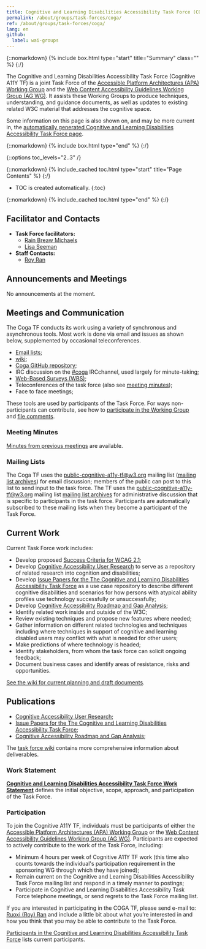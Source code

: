 ```yaml
---
title: Cognitive and Learning Disabilities Accessibility Task Force (COGA)
permalink: /about/groups/task-forces/coga/
ref: /about/groups/task-forces/coga/
lang: en
github:
  label: wai-groups
---
```


{::nomarkdown}
{% include box.html type="start" title="Summary" class="" %}
{:/}

The Cognitive and Learning Disabilities Accessibility Task Force (Cognitive A11Y TF) is a joint Task Force of the [Accessible Platform Architectures (APA) Working Group](/about/groups/apawg/) and the [Web Content Accessibility Guidelines Working Group (AG WG)](/about/groups/agwg/). It assists these Working Groups to produce techniques, understanding, and guidance documents, as well as updates to existing related W3C material that addresses the cognitive space.


Some information on this page is also shown on, and may be more current in, the [automatically generated Cognitive and Learning Disabilities Accessibility Task Force page](https://www.w3.org/groups/tf/cognitive-a11y-tf).

{::nomarkdown}
{% include box.html type="end" %}
{:/}

{::options toc_levels="2..3" /}

{::nomarkdown}
{% include_cached toc.html type="start" title="Page Contents" %}
{:/}

-   TOC is created automatically.
{:toc}

{::nomarkdown}
{% include_cached toc.html type="end" %}
{:/}


## Facilitator and Contacts

- **Task Force facilitators:**
    - [Rain Breaw Michaels](https://www.w3.org/users/129114)
    - [Lisa Seeman](https://www.w3.org/users/16320)
- **Staff Contacts:**
    - [Roy Ran](https://www.w3.org/People/Roy/)


## Announcements and Meetings

No announcements at the moment.

## Meetings and Communication

The Coga TF conducts its work using a variety of synchronous and asynchronous tools. Most work is done via email and issues as shown below, supplemented by occasional teleconferences.

- [Email lists](#email);
- [wiki](https://www.w3.org/WAI/GL/task-forces/coga/wiki/);
- [Coga GitHub repository](https://github.com/w3c/coga/);
- IRC discussion on the [#coga](irc://irc.w3.org/coga) IRCchannel, used largely for minute-taking;
- [Web-Based Surveys (WBS)](https://www.w3.org/2002/09/wbs/67703/);
- Teleconferences of the task force (also see [meeting minutes](https://www.w3.org/WAI/GL/task-forces/coga/minutes));
- Face to face meetings;

These tools are used by participants of the Task Force. For ways non-participants can contribute, see how to [participate in the Working Group](/about/groups/agwg/participate/) and [file comments](https://www.w3.org/WAI/WCAG20/comments/).

### Meeting Minutes

[Minutes from previous meetings](https://www.w3.org/WAI/GL/task-forces/coga/minutes) are available.

### Mailing Lists

The Coga TF uses the public-cognitive-a11y-tf@w3.org mailing list ([mailing list archives](http://lists.w3.org/Archives/Public/public-cognitive-a11y-tf/)) for email discussion; members of the public can post to this list to send input to the task force. The TF uses the public-cognitive-a11y-tf@w3.org mailing list [mailing list archives](http://lists.w3.org/Archives/Public/public-cognitive-a11y-tf/) for administrative discussion that is specific to participants in the task force. Participants are automatically subscribed to these mailing lists when they become a participant of the Task Force.

## Current Work

Current Task Force work includes:

- Develop proposed [Success Criteria for WCAG 2.1](https://github.com/w3c/wcag21/issues?q=is%3Aissue+is%3Aopen+label%3ACOGA);
- Develop [Cognitive Accessibility User Research](https://w3c.github.io/coga/user-research/) to serve as a repository of related research into cognition and disabilities;
- Develop [Issue Papers for the The Cognitive and Learning Disabilities Accessibility Task Force](https://w3c.github.io/coga/issue-papers/) as a use case repository to describe different cognitive disabilities and scenarios for how persons with atypical ability profiles use technology successfully or unsuccessfully;
- Develop [Cognitive Accessibility Roadmap and Gap Analysis](https://w3c.github.io/coga/gap-analysis/);
- Identify related work inside and outside of the W3C;
- Review existing techniques and propose new features where needed;
- Gather information on different related technologies and techniques including where techniques in support of cognitive and learning disabled users may conflict with what is needed for other users;
- Make predictions of where technology is headed;
- Identify stakeholders, from whom the task force can solicit ongoing feedback;
- Document business cases and identify areas of resistance, risks and opportunities.

[See the wiki for current planning and draft documents](https://www.w3.org/WAI/GL/task-forces/coga/wiki/).

## Publications

- [Cognitive Accessibility User Research](https://w3c.github.io/coga/user-research/);
- [Issue Papers for the The Cognitive and Learning Disabilities Accessibility Task Force](https://w3c.github.io/coga/issue-papers/);
- [Cognitive Accessibility Roadmap and Gap Analysis](https://w3c.github.io/coga/gap-analysis/);

The [task force wiki](https://www.w3.org/WAI/GL/task-forces/coga/wiki/) contains more comprehensive information about deliverables.


### Work Statement

**[Cognitive and Learning Disabilities Accessibility Task Force Work Statement](/about/groups/task-forces/coga/work-statement/)** defines the initial objective, scope, approach, and participation of the Task Force.

### Participation

To join the Cognitive A11Y TF, individuals must be participants of either the [Accessible Platform Architectures (APA) Working Group](/about/groups/apawg/) or the [Web Content Accessibility Guidelines Working Group (AG WG)](/about/groups/agwg/). Participants are expected to actively contribute to the work of the Task Force, including:

- Minimum 4 hours per week of Cognitive A11Y TF work (this time also counts towards the individual's participation requirement in the sponsoring WG through which they have joined);
- Remain current on the Cognitive and Learning Disabilities Accessibility Task Force mailing list and respond in a timely manner to postings;
- Participate in Cognitive and Learning Disabilities Accessibility Task Force telephone meetings, or send regrets to the Task Force mailing list.

If you are interested in participating in the COGA TF, please send e-mail to: [Ruoxi (Roy) Ran](mailto:roy@w3.org) and include a little bit about what you’re interested in and how you think that you may be able to contribute to the Task Force.

[Participants in the Cognitive and Learning Disabilities Accessibility Task Force](https://www.w3.org/2000/09/dbwg/details?group=67703&public=1) lists current participants.
